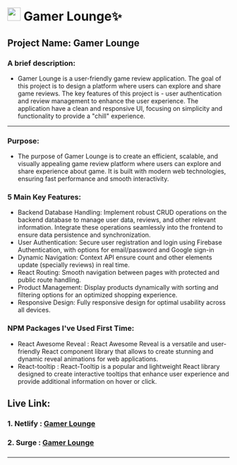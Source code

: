 # <img width="30px" src="https://img.icons8.com/?size=100&id=J2AwyRUPwjyg&format=png&color=000000"/> Gamer Lounge✨

## Project Name: Gamer Lounge

### A brief description: 
- Gamer Lounge is a user-friendly game review application. The goal of this project is to design a platform where users can explore and share game reviews. The key features of this project is - user authentication and review management to enhance the user experience. The application have a clean and responsive UI, focusing on simplicity and functionality to provide a "chill" experience.  


---

### Purpose:

- The purpose of Gamer Lounge is to create an efficient, scalable, and visually appealing game review platform where users can explore and share experience about game. It is built with modern web technologies, ensuring fast performance and smooth interactivity.
  



### 5 Main Key Features:

- Backend Database Handling: Implement robust CRUD operations on the backend database to manage user data, reviews, and other relevant information. Integrate these operations seamlessly into the frontend to ensure data persistence and synchronization. 
- User Authentication: Secure user registration and login using Firebase Authentication, with options for email/password and Google sign-in
- Dynamic Navigation: Context API ensure count and other elements update (specially reviews) in real time.
- React Routing: Smooth navigation between pages with protected and public route handling.
- Product Management: Display products dynamically with sorting and filtering options for an optimized shopping experience.
- Responsive Design: Fully responsive design for optimal usability across all devices.

### NPM Packages I've Used First Time:
- React Awesome Reveal : React Awesome Reveal is a versatile and user-friendly React component library that allows to create stunning and dynamic reveal animations for web applications. 
- React-tooltip : React-Tooltip is a popular and lightweight React library designed to create interactive tooltips that enhance user experience and provide additional information on hover or click. 

##  Live Link: 
### 1. Netlify : [Gamer Lounge]()
### 2. Surge : [Gamer Lounge]()

### 


<hr/>
